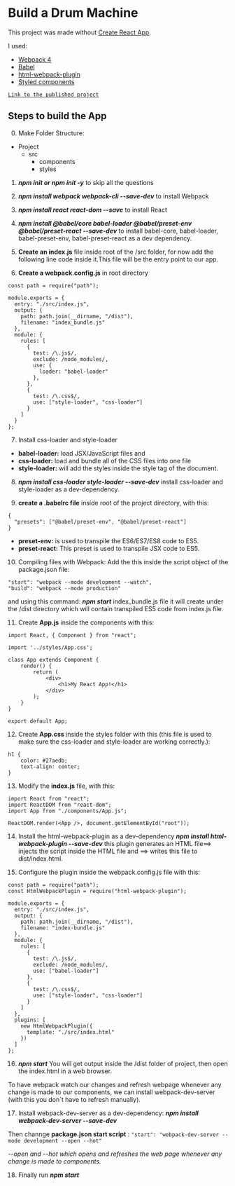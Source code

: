 # Build a Drum Machine

This project was made without [Create React App](https://github.com/facebook/create-react-app).

I used:
- [Webpack 4](https://webpack.js.org/)
- [Babel](https://babeljs.io/)
- [html-webpack-plugin](https://github.com/jantimon/html-webpack-plugin)
- [Styled components](https://www.styled-components.com/)

[`Link to the published project`](https://natcancein.github.io/drum-machine/)

## Steps to build the App

 0. Make Folder Structure:
- Project
  - src
     - components
     - styles

 1. **_npm init or npm init -y_** to skip all the questions

 2. **_npm install webpack webpack-cli --save-dev_** to install Webpack

 3. **_npm install react react-dom --save_** to install React

 4. **_npm install @babel/core babel-loader @babel/preset-env @babel/preset-react --save-dev_** to install babel-core, babel-loader, babel-preset-env, babel-preset-react as a dev dependency.

 5. **Create an index.js** file inside root of the /src folder, for now add the following line code inside it.This file will be the entry point to our app.
<!--
<!DOCTYPE html> <html lang="en">
<head>
    <meta charset="UTF-8">
    <meta name="viewport" content="width=device-width, initial-scale=1.0">
    <meta http-equiv="X-UA-Compatible" content="ie=edge">
    <title>React Boilerplate</title>
</head>
<body>
    <div id="root"></div>
</body>
</html>
-->

 6. **Create a webpack.config.js** in root directory

```
const path = require("path");

module.exports = {
  entry: "./src/index.js",
  output: {
    path: path.join(__dirname, "/dist"),
    filename: "index_bundle.js"
  },
  module: {
    rules: [
      {
        test: /\.js$/,
        exclude: /node_modules/,
        use: {
          loader: "babel-loader"
        },
      },
      {
        test: /\.css$/,
        use: ["style-loader", "css-loader"]
      }
    ]
  }
};
```
 7. Install css-loader and style-loader

- **babel-loader:** load JSX/JavaScript files and 
- **css-loader:** load and bundle all of the CSS files into one file
- **style-loader:** will add the styles inside the style tag of the document.

 8. **_npm install css-loader style-loader --save-dev_** install css-loader and style-loader as a dev-dependency.

 9. **create a .babelrc file** inside root of the project directory, with this: 
```
{
  "presets": ["@babel/preset-env", "@babel/preset-react"]
}
```
- **preset-env:** is used to transpile the ES6/ES7/ES8 code to ES5.
- **preset-react:** This preset is used to transpile JSX code to ES5.

 10. Compiling files with Webpack:
Add the this inside the script object of the package.json file:
```
"start": "webpack --mode development --watch",
"build": "webpack --mode production"
```
and using this command: **_npm start_**
index_bundle.js file it will create under the /dist directory which will contain transpiled ES5 code from index.js file.

 11. Create **App.js** inside the components with this:

```
import React, { Component } from "react";

import '../styles/App.css';

class App extends Component {
    render() {
        return (
            <div>
                <h1>My React App!</h1>
            </div>
        );
    }
}

export default App;
```
 12. Create **App.css** inside the styles folder with this (this file is used to make sure the css-loader and style-loader are working correctly.):

```
h1 {
    color: #27aedb;
    text-align: center;
}
```

 13. Modify the **index.js** file, with this:

```
import React from "react";
import ReactDOM from "react-dom";
import App from "./components/App.js";

ReactDOM.render(<App />, document.getElementById("root"));
```

 14. Install the html-webpack-plugin as a dev-dependency 
**_npm install html-webpack-plugin --save-dev_**
this plugin generates an HTML file==> injects the script inside the HTML file and ==> writes this file to dist/index.html.

 15. Configure the plugin inside the webpack.config.js file with this: 

```
const path = require("path");
const HtmlWebpackPlugin = require("html-webpack-plugin");

module.exports = {
  entry: "./src/index.js",
  output: {
    path: path.join(__dirname, "/dist"),
    filename: "index-bundle.js"
  },
  module: {
    rules: [
      {
        test: /\.js$/,
        exclude: /node_modules/,
        use: ["babel-loader"]
      },
      {
        test: /\.css$/,
        use: ["style-loader", "css-loader"]
      }
    ]
  },
  plugins: [
    new HtmlWebpackPlugin({
      template: "./src/index.html"
    })
  ]
};
```

 16. **_npm start_**
You will get output inside the /dist folder of project, then open the index.html in a web browser.

To have webpack watch our changes and refresh webpage whenever any change is made to our components, we can install webpack-dev-server (with this you don´t have to refresh manually).

 17. Install webpack-dev-server as a dev-dependency: _**npm install webpack-dev-server --save-dev**_

Then channge **package.json start script** : 
``` "start": "webpack-dev-server --mode development --open --hot" ```

_--open and --hot which opens and refreshes the web page whenever any change is made to components._

 18. Finally run **_npm start_**